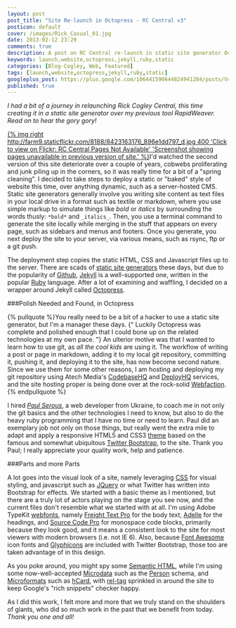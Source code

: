 ```yaml
---
layout: post
post_title: "Site Re-launch in Octopress - RC Central v3"
posticon: default
cover: /images/Rick_Casual_01.jpg
date: 2013-02-12 23:29
comments: true
description: A post on RC Central re-launch in static site generator Octopress, by Rick Cogley.
keywords: launch,website,octopress,jekyll,ruby,static
categories: [Blog-Cogley, Web, Featured]
tags: [launch,website,octopress,jekyll,ruby,static]
googleplus_post: https://plus.google.com/106441590644824941284/posts/Vckco5MBFJ3
published: true
---
```


_I had a bit of a journey in relaunching _Rick Cogley Central_, this time creating it in a static site generator over my previous tool RapidWeaver. Read on to hear the gory gory!_

<!--more--> 

[{% img right http://farm9.staticflickr.com/8188/8423163176_896e1dd797_d.jpg 400 'Click to view on Flickr: RC Central Pages Not Available' 'Screenshot showing pages unavailable in previous version of site.' %}](http://www.flickr.com/photos/rickcogley/8423163176)I'd watched the second version of this site deteriorate over a couple of years, cobwebs proliferating and junk piling up in the corners, so it was really time for a bit of a "spring cleaning". I decided to take steps to deploy a static or "baked" style of website this time, over anything dynamic, such as a server-hosted CMS. Static site generators generally involve you writing site content as text files in your local drive in a format such as textile or markdown, where you use simple markup to simulate things like *bold* or _italics_ by surrounding the words thusly: `*bold*` and `_italics_`. Then, you use a terminal command to generate the site locally while merging in the stuff that appears on every page, such as sidebars and menus and footers. Once you generate, you next deploy the site to your server, via various means, such as rsync, ftp or a git push. 

The deployment step copies the static HTML,  CSS  and Javascript files up to the server. There are scads of [static site generators][] these days, but due to the popularity of [Github][], [Jekyll][] is a well-supported one, written in the popular [Ruby][] language. After a lot of examining and waffling, I decided on a wrapper around Jekyll called [Octopress][].

###Polish Needed and Found, in Octopress

{% pullquote %}You really need to be a bit of a hacker to use a static site generator, but I'm a manager these days. {" Luckily Octopress was complete and polished enough that I could bone up on the related technologies at my own pace. "} An ulterior motive was that I wanted to learn how to use git, as _all the cool kids_ are using it. The workflow of writing a post or page in markdown, adding it to my local git repository, committing it, pushing it, and deploying it to the site, has now become second nature. Since we use them for some other reasons, I am hosting and deploying my git repository using Atech Media's [CodebaseHQ][] and [DeployHQ][] services, and the site hosting proper is being done over at the rock-solid [Webfaction][].{% endpullquote %}

I hired *[Paul Serous][]*, a web developer from Ukraine, to coach me in not only the git basics and the other technologies I need to know, but also to do the heavy ruby programming that I have no time or need to learn. Paul did an exemplary job not only on those things, but really went the extra mile to adapt and apply a responsive HTML5 and CSS3 [theme][] based on the famous and somewhat ubiquitous [Twitter Bootstrap][], to the site. Thank you Paul; I really appreciate your quality work, help and patience.

###Parts and more Parts

A lot goes into the visual look of a site, namely leveraging [CSS][] for visual styling, and javascript such as [JQuery][] or what Twitter has written into Bootstrap for effects. We started with a basic theme as I mentioned, but there are a truly lot of actors playing on the stage you see now, and the current files don't resemble what we started with at all. I'm using Adobe TypeKit [webfonts][], namely [Freight Text Pro][] for the body text, [Adelle][] for the headings, and [Source Code Pro][] for monospace code blocks, primarily because they look good, and it means a consistent look to the site for most viewers with modern browsers (i.e. not IE 6). Also, because [Font Awesome][] icon fonts and [Glyphicons][] are included with Twitter Bootstrap, those too are taken advantage of in this design.

As you poke around, you might spy some [Semantic HTML][], while I'm using some now-well-accepted [Microdata][] such as the [Person][] schema, and [Microformats][] such as [hCard][], with [rel-tag][] sprinkled in around the site to keep Google's "rich snippets" checker happy. 

As I did this work, I felt more and more that we truly stand on the shoulders of giants, who did so much work in the past that we benefit from today. _Thank you one and all!_

 [static site generators]: https://pinboard.in/u:rickcogley/bundle:JRC_Static_Site_Generators/ "Link to Rick's Pinboard.in list of Static Site Generators"
 [Github]: https://github.com/
 [Jekyll]: http://jekyllrb.com/
 [Ruby]: http://www.ruby-lang.org/en/ "Ruby Language"
 [Octopress]: http://octopress.org/
 [CodebaseHQ]: http://www.codebasehq.com/ "Atech Media CodebaseHQ git and subversion hosting."
 [DeployHQ]: http://www.deployhq.com/ "Atech Media DeployHQ to auto-copy a git repo to a server."
 [Webfaction]: http://www.webfaction.com?affiliate=rcogley "Webfaction hosting link."
 [Paul Serous]: http://about.me/paul_ser "Paul Ser profile page"
 [theme]: http://themeforest.net/item/justi-responsive-html5css3-template/2733629 "Justi HTML5 and CSS3 theme based on Twitter Bootstrap"
 [Twitter Bootstrap]: http://twitter.github.com/bootstrap/ "Twitter Bootstrap - responsive HTML5 and CSS3 framework."
 [CSS]: http://www.w3.org/Style/CSS/ "Permanent bookmark for Cascading Style Sheets"
 [JQuery]: http://jquery.com/ "JQuery site."
 [webfonts]: https://typekit.com/colophons/opc8mtb "Webfonts from Adobe used in this site."
 [Freight Text Pro]: https://typekit.com/fonts/freight-text-pro "Freight Text Pro web font details page."
 [Adelle]: https://typekit.com/fonts/adelle-web "Adelle web font details page."
 [Source Code Pro]: https://typekit.com/fonts/source-code-pro "Source Code Pro web font details page."
 [Font Awesome]: http://fortawesome.github.com/Font-Awesome/ "Font Awesome icon fonts"
 [Glyphicons]: http://glyphicons.com/ "Glyphicon icons"
 [Semantic HTML]: http://en.wikipedia.org/wiki/Semantic_HTML "Semantic H.T.M.L. Wikipedia article link"
 [Microdata]: http://schema.org/ "Canonical site for Microdata, Schema.org."
 [Person]: http://schema.org/Person "Microdata Person schema."
 [Microformats]: http://microformats.org
 [hCard]: http://www.microformats.org/wiki/hcard "Permanent bookmark for hcard Microformat"
 [rel-tag]: http://www.microformats.org/wiki/rel-tag "Rel-tag Microformat"

